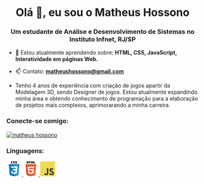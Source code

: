 <h1 align="center">Olá 👋, eu sou o Matheus Hossono</h1>
<h3 align="center">Um estudante de Análise e Desenvolvimento de Sistemas no Instituto Infnet, RJ/SP</h3>

- 🌱 Estou atualmente aprendendo sobre: **HTML, CSS, JavaScript, Interatividade em páginas Web.**

- 📫 Contato: **matheushossono@gmail.com**

- Tenho 4 anos de experiência com criação de jogos apartir da Modelagem 3D, sendo Designer de jogos. Estou atualmente expandindo minha área e obtendo conhecimento de programação para a elaboração de projetos mais complexos, aprimorarando a minha carreira.

<h3 align="left">Conecte-se comigo:</h3>
<p align="left">
<a href="https://linkedin.com/in/matheus hossono" target="blank"><img align="center" src="https://raw.githubusercontent.com/rahuldkjain/github-profile-readme-generator/master/src/images/icons/Social/linked-in-alt.svg" alt="matheus hossono" height="30" width="40" /></a>
</p>

<h3 align="left">Linguagens:</h3>
<p align="left"> <a href="https://www.w3schools.com/css/" target="_blank" rel="noreferrer"> <img src="https://raw.githubusercontent.com/devicons/devicon/master/icons/css3/css3-original-wordmark.svg" alt="css3" width="40" height="40"/> </a> <a href="https://www.w3.org/html/" target="_blank" rel="noreferrer"> <img src="https://raw.githubusercontent.com/devicons/devicon/master/icons/html5/html5-original-wordmark.svg" alt="html5" width="40" height="40"/> </a> <a href="https://developer.mozilla.org/en-US/docs/Web/JavaScript" target="_blank" rel="noreferrer"> <img src="https://raw.githubusercontent.com/devicons/devicon/master/icons/javascript/javascript-original.svg" alt="javascript" width="40" height="40"/> </a> </p>
